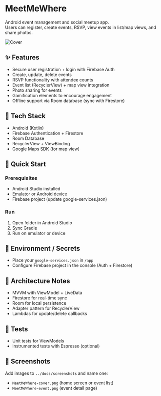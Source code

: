 # MeetMeWhere

Android event management and social meetup app.  
Users can register, create events, RSVP, view events in list/map views, and share photos.  

![Cover](../docs/screenshots/MeetMeWhere-cover.png)

## ✨ Features
- Secure user registration + login with Firebase Auth
- Create, update, delete events
- RSVP functionality with attendee counts
- Event list (RecyclerView) + map view integration
- Photo sharing for events
- Gamification elements to encourage engagement
- Offline support via Room database (sync with Firestore)

## 🧱 Tech Stack
- Android (Kotlin)
- Firebase Authentication + Firestore
- Room Database
- RecyclerView + ViewBinding
- Google Maps SDK (for map view)

## 🚀 Quick Start
### Prerequisites
- Android Studio installed
- Emulator or Android device
- Firebase project (update google-services.json)

### Run
1. Open folder in Android Studio  
2. Sync Gradle  
3. Run on emulator or device  

## 🔐 Environment / Secrets
- Place your `google-services.json` in `/app`  
- Configure Firebase project in the console (Auth + Firestore)  

## 📐 Architecture Notes
- MVVM with ViewModel + LiveData
- Firestore for real-time sync
- Room for local persistence
- Adapter pattern for RecyclerView
- Lambdas for update/delete callbacks

## 🧪 Tests
- Unit tests for ViewModels
- Instrumented tests with Espresso (optional)

## 📸 Screenshots
Add images to `../docs/screenshots` and name one:
- `MeetMeWhere-cover.png` (home screen or event list)
- `MeetMeWhere-event.png` (event detail page)
